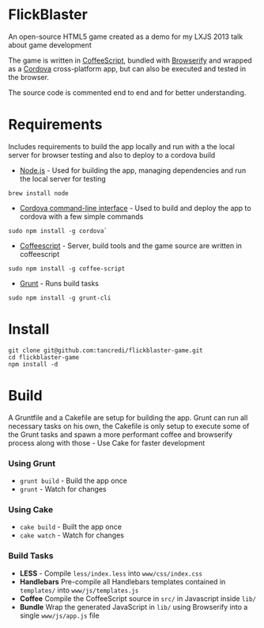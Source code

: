 
# FlickBlaster

An open-source HTML5 game created as a demo for my LXJS 2013 talk about game development

The game is written in [CoffeeScript](http://coffeescript.org/), bundled with [Browserify](http://browserify.org/) and wrapped as a [Cordova](http://cordova.apache.org/) cross-platform app, but can also be executed and tested in the browser.

The source code is commented end to end and for better understanding.


# Requirements

Includes requirements to build the app locally and run with a the local server for browser testing and also to deploy to a cordova build

* [Node.js](http://nodejs.org/) - Used for building the app, managing dependencies and run the local server for testing
```
brew install node
```

* [Cordova command-line interface](http://cordova.apache.org/docs/en/3.0.0/guide_cli_index.md.html) - Used to build and deploy the app to cordova with a few simple commands
```
sudo npm install -g cordova`
```

* [Coffeescript](coffeescript.com) - Server, build tools and the game source are written in coffeescript
```
sudo npm install -g coffee-script
```

* [Grunt](http://gruntjs.com/) - Runs build tasks
```
sudo npm install -g grunt-cli
```

# Install

```
git clone git@github.com:tancredi/flickblaster-game.git
cd flickblaster-game
npm install -d
```

# Build

A Gruntfile and a Cakefile are setup for building the app.
Grunt can run all necessary tasks on his own, the Cakefile is only setup to execute some of the Grunt tasks and spawn a more performant coffee and browserify process along with those - Use Cake for faster development

### Using Grunt

* `grunt build` - Build the app once
* `grunt` - Watch for changes

### Using Cake

* `cake build` - Built the app once
* `cake watch` - Watch for changes

### Build Tasks

* **LESS** - Compile `less/index.less` into `www/css/index.css`
* **Handlebars** Pre-compile all Handlebars templates contained in `templates/` into `www/js/templates.js`
* **Coffee** Compile the CoffeeScript source in `src/` in Javascript inside `lib/`
* **Bundle** Wrap the generated JavaScript in `lib/` using Browserify into a single `www/js/app.js` file
